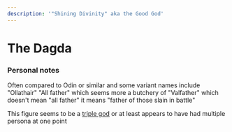 ```yaml
---
description: '"Shining Divinity" aka the Good God'
---
```


# The Dagda

### Personal notes

Often compared to Odin or similar and some variant names include "Ollathair" "All father" which seems more a butchery of "Valfather" which doesn't mean "all father" it means "father of those slain in battle"

This figure seems to be a [triple god](../../../disambiguation/triple-persona.md) or at least appears to have had multiple persona at one point
